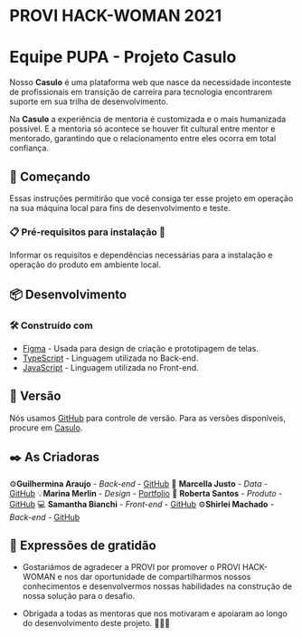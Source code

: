 # PROVI HACK-WOMAN 2021

# Equipe PUPA - Projeto Casulo

Nosso **Casulo** é uma plataforma web que nasce da necessidade inconteste de profissionais em transição de carreira para tecnologia encontrarem suporte em sua trilha de desenvolvimento.

Na **Casulo** a experiência de mentoria é customizada e o mais humanizada possível. E a mentoria só acontece se houver fit cultural entre mentor e mentorado, garantindo que o relacionamento entre eles ocorra em total confiança.


## 🚀 Começando

Essas instruções permitirão que você consiga ter esse projeto em operação na sua máquina local para fins de desenvolvimento e teste.

### 📋 Pré-requisitos para instalação 🔧

Informar os requisitos e dependências necessárias para a instalação e operação do produto em ambiente local.


## 📦 Desenvolvimento

### 🛠️ Construído com

* [Figma](https://www.figma.com/) - Usada para design de criação e prototipagem de telas.
* [TypeScript](https://www.typescriptlang.org/docs/) - Linguagem utilizada no Back-end.
* [JavaScript](https://developer.mozilla.org/pt-BR/docs/Web/JavaScript) - Linguagem utilizada no Front-end.


## 📌 Versão

Nós usamos [GitHub](https://github.com/) para controle de versão. Para as versões disponíveis, procure em [Casulo](https://github.com/ShirleiMachado/Casulo). 


## ✒️ As Criadoras

⚙️**Guilhermina Araujo** - *Back-end* - [GitHub](https://github.com/araujo-gui)
📀 **Marcella Justo** - *Data* - [GitHub](https://github.com/justo-marcella)
💡**Marina Merlin** - *Design* - [Portfolio](https://www.marinamerlin.com/)
🚀 **Roberta Santos** - *Produto* - [GitHub](https://github.com/LaDespistada1981)
💻 **Samantha Bianchi** - *Front-end* - [GitHub](https://github.com/SahBianchi)
⚙️**Shirlei Machado** - *Back-end* - [GitHub](https://github.com/ShirleiMachado)


## 🎁 Expressões de gratidão

* Gostariámos de agradecer a PROVI por promover o PROVI HACK-WOMAN e nos dar oportunidade de compartilharmos nossos conhecimentos e desenvolvermos nossas habilidades na construção de nossa solução para o desafio.

* Obrigada a todas as mentoras que nos motivaram e apoiaram ao longo do desenvolvimento deste projeto. 🙎‍♀️💪
